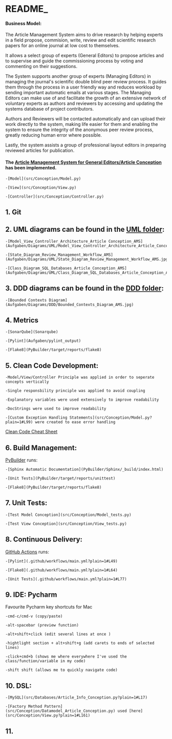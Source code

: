# README_

#### Business Model:

The Article Management System aims to drive research by helping experts in a field propose, commision, write, review and edit scientific research papers for an online journal at low cost to themselves.

It allows a select group of experts (General Editors) to propose articles and to supervise and guide the commissioning process by voting and commenting on their suggestions.

The System supports another group of experts (Managing Editors) in managing the journal's scientific double blind peer review process. It guides them through the process in a user friendly way and reduces workload by sending important automatic emails at various stages. The Managing Editors can make use of and facilitate the growth of an extensive network of voluntary experts as authors and reviewers by accessing and updating the systems database of project contributors.

Authors and Reviewers will be contacted automatically and can upload their work directly to the system, making life easier for them and enabling the system to ensure the integrity of the anonymous peer review process, greatly reducing human error where possible.

Lastly, the system assists a group of professional layout editors in preparing reviewed articles for publication.


#### The [Article Management System for General Editors/Article Conception](src) has been implemented.

	-[Model](src/Conception/Model.py)

	-[View](src/Conception/View.py)

	-[Controller](src/Conception/Controller.py)


## 1. Git




## 2. UML diagrams can be found in the [UML folder](Aufgaben/Diagrams/UML): 

	-[Model_View_Controller_Architecture_Article Conception_AMS](Aufgaben/Diagrams/UML/Model_View_Controller_Architecture_Article_Conception_AMS.jpg)

	-[State_Diagram_Review_Management_Workflow_AMS](Aufgaben/Diagrams/UML/State_Diagram_Review_Management_Workflow_AMS.jpg)

	-[Class_Diagram_SQL_Databases_Article_Conception_AMS](Aufgaben/Diagrams/UML/Class_Diagram_SQL_Databases_Article_Conception_AMS.jpg)




## 3. DDD diagrams can be found in the [DDD folder](Aufgaben/Diagrams/DDD): 

	-[Bounded Contexts Diagram](Aufgaben/Diagrams/DDD/Bounded_Contexts_Diagram_AMS.jpg)




## 4. Metrics

	-[SonarQube](Sonarqube)

	-[Pylint](Aufgaben/pylint_output)

	-[Flake8](PyBuilder/target/reports/flake8)




## 5. Clean Code Development: 

	-Model/View/Controller Principle was applied in order to seperate concepts vertically 

	-Single responsbility principle was applied to avoid coupling 

	-Explanatory variables were used extensively to improve readability

	-DocStrings were used to improve readability

	-[Custom Exception Handling Statements](src/Conception/Model.py?plain=1#L99) were created to ease error handling


[Clean Code Cheat Sheet](Aufgaben/Clean_Code_Cheat_Sheet.txt)




## 6. Build Management: 

[PyBuilder](PyBuilder) runs: 

	-[Sphinx Automatic Documentation](PyBuilder/Sphinx/_build/index.html)

	-[Unit Tests](PyBuilder/target/reports/unittest)

	-[Flake8](PyBuilder/target/reports/flake8)




## 7. Unit Tests:

	-[Test Model Conception](src/Conception/Model_tests.py)

	-[Test View Conception](src/Conception/View_tests.py)




## 8. Continuous Delivery: 

[GitHub Actions](.github/workflows/main.yml) runs:

	-[Pylint](.github/workflows/main.yml?plain=1#L49)

	-[Flake8](.github/workflows/main.yml?plain=1#L64)

	-[Unit Tests](.github/workflows/main.yml?plain=1#L77)




## 9. IDE: Pycharm 
 
Favourite Pycharm key shortcuts for Mac

	-cmd-c/cmd-v (copy/paste)

	-alt-spacebar (preview function)

	-alt+shift+click (edit several lines at once )

	-hightlight section + alt+shift+g (add carets to ends of selected lines)

	-click+cmd+b (shows me where everywhere I've used the class/function/variable in my code) 

	-shift shift (allows me to quickly navigate code)




## 10. DSL:

	-[MySQL](src/Databases/Article_Info_Conception.py?plain=1#L17)

	-[Factory Method Pattern](src/Conception/Datamodel_Article_Conception.py) used [here](src/Conception/View.py?plain=1#L161)




## 11.

